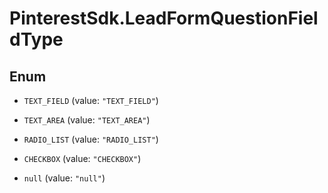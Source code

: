 # PinterestSdk.LeadFormQuestionFieldType

## Enum


* `TEXT_FIELD` (value: `"TEXT_FIELD"`)

* `TEXT_AREA` (value: `"TEXT_AREA"`)

* `RADIO_LIST` (value: `"RADIO_LIST"`)

* `CHECKBOX` (value: `"CHECKBOX"`)

* `null` (value: `"null"`)


